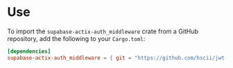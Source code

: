 # Use

To import the `supabase-actix-auth_middleware` crate from a GitHub repository, add the following to your `Cargo.toml`:

```toml
[dependencies]
supabase-actix-auth_middleware = { git = "https://github.com/hscii/jwt-middleware-crate.git" }
```
